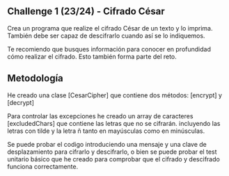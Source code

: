 
  Challenge 1 (23/24) - Cifrado César
 --
  Crea un programa que realize el cifrado César de un texto y lo imprima.
  También debe ser capaz de descifrarlo cuando así se lo indiquemos.
 
  Te recomiendo que busques información para conocer en profundidad cómo
  realizar el cifrado. Esto también forma parte del reto.
  

  Metodología
  --
 He creado una clase [CesarCipher] que contiene dos métodos: [encrypt] y [decrypt]
  
 Para controlar las excepciones he creado un array de caracteres [excludedChars] que contiene las letras que no se cifrarán.
 incluyendo las letras con tilde y la letra ñ tanto en mayúsculas como en minúsculas.
 
 Se puede probar el codigo introduciendo una mensaje y una clave de desplazamiento para cifrarlo y descifrarlo,
 o bien se puede probar el test unitario básico que he creado para comprobar que el cifrado y descifrado funciona correctamente.
  
   

